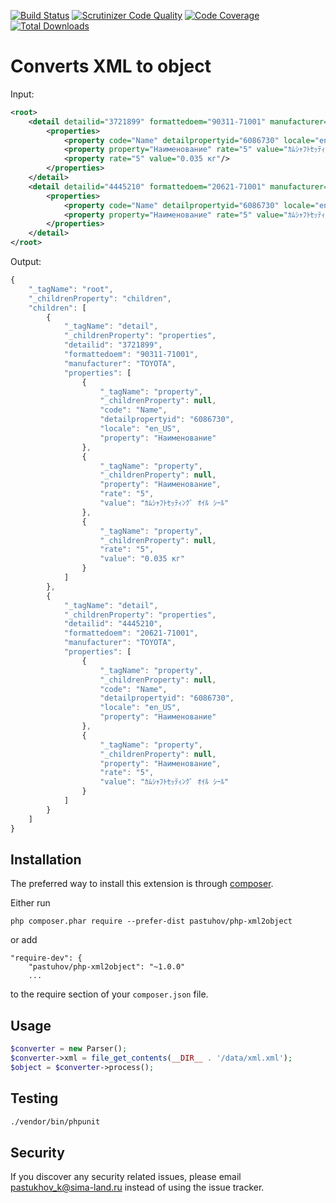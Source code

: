 [![Build Status](https://travis-ci.org/pastuhov/php-xml2object.svg)](https://travis-ci.org/pastuhov/php-xml2object)
[![Scrutinizer Code Quality](https://scrutinizer-ci.com/g/pastuhov/php-xml2object/badges/quality-score.png?b=master)](https://scrutinizer-ci.com/g/pastuhov/php-xml2object/?branch=master)
[![Code Coverage](https://scrutinizer-ci.com/g/pastuhov/php-xml2object/badges/coverage.png?b=master)](https://scrutinizer-ci.com/g/pastuhov/php-xml2object/?branch=master)
[![Total Downloads](https://poser.pugx.org/pastuhov/php-xml2object/downloads)](https://packagist.org/packages/pastuhov/php-xml2object)

Converts XML to object
===========================

Input: 
```xml
<root>
    <detail detailid="3721899" formattedoem="90311-71001" manufacturer="TOYOTA">
        <properties>
            <property code="Name" detailpropertyid="6086730" locale="en_US" property="Наименование"/>
            <property property="Наименование" rate="5" value="ｶﾑｼｬﾌﾄｾｯﾃｨﾝｸﾞ ｵｲﾙ ｼｰﾙ"/>
            <property rate="5" value="0.035 кг"/>
        </properties>
    </detail>
    <detail detailid="4445210" formattedoem="20621-71001" manufacturer="TOYOTA">
        <properties>
            <property code="Name" detailpropertyid="6086730" locale="en_US" property="Наименование"/>
            <property property="Наименование" rate="5" value="ｶﾑｼｬﾌﾄｾｯﾃｨﾝｸﾞ ｵｲﾙ ｼｰﾙ"/>
        </properties>
    </detail>
</root>
```

Output:
```javascript
{
    "_tagName": "root",
    "_childrenProperty": "children",
    "children": [
        {
            "_tagName": "detail",
            "_childrenProperty": "properties",
            "detailid": "3721899",
            "formattedoem": "90311-71001",
            "manufacturer": "TOYOTA",
            "properties": [
                {
                    "_tagName": "property",
                    "_childrenProperty": null,
                    "code": "Name",
                    "detailpropertyid": "6086730",
                    "locale": "en_US",
                    "property": "Наименование"
                },
                {
                    "_tagName": "property",
                    "_childrenProperty": null,
                    "property": "Наименование",
                    "rate": "5",
                    "value": "ｶﾑｼｬﾌﾄｾｯﾃｨﾝｸﾞ ｵｲﾙ ｼｰﾙ"
                },
                {
                    "_tagName": "property",
                    "_childrenProperty": null,
                    "rate": "5",
                    "value": "0.035 кг"
                }
            ]
        },
        {
            "_tagName": "detail",
            "_childrenProperty": "properties",
            "detailid": "4445210",
            "formattedoem": "20621-71001",
            "manufacturer": "TOYOTA",
            "properties": [
                {
                    "_tagName": "property",
                    "_childrenProperty": null,
                    "code": "Name",
                    "detailpropertyid": "6086730",
                    "locale": "en_US",
                    "property": "Наименование"
                },
                {
                    "_tagName": "property",
                    "_childrenProperty": null,
                    "property": "Наименование",
                    "rate": "5",
                    "value": "ｶﾑｼｬﾌﾄｾｯﾃｨﾝｸﾞ ｵｲﾙ ｼｰﾙ"
                }
            ]
        }
    ]
}

```

Installation
------------

The preferred way to install this extension is through [composer](http://getcomposer.org/download/).

Either run

```
php composer.phar require --prefer-dist pastuhov/php-xml2object
```

or add

```
"require-dev": {
    "pastuhov/php-xml2object": "~1.0.0"
    ...
```

to the require section of your `composer.json` file.

Usage
-----

```php
$converter = new Parser();
$converter->xml = file_get_contents(__DIR__ . '/data/xml.xml');
$object = $converter->process();
```

Testing
-------

```bash
./vendor/bin/phpunit
```

Security
--------

If you discover any security related issues, please email pastukhov_k@sima-land.ru instead of using the issue tracker.
